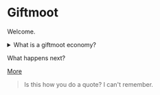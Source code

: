 # Giftmoot

Welcome.

<details>
<summary>What is a giftmoot economy?</summary>
A giftmoot economy is an economic system based on the primary activity of gift-giving resources rather than exchanging resources. This gift-giving is coordinated by a network of voluntary, private democratic associations called giftmoots.

Gifts are voluntary, [one-way, non-reciprocal transfer of resources](index.md), where one party gives another party a gift with no obligation or expectation to provide something in return. This differs from an exchange where a transfer of resources creates an obligation to provide something of somewhat equivalent value in return.

</details>

What happens next?

[More](otherpage.md)

> Is this how you do a quote?  I can't remember.